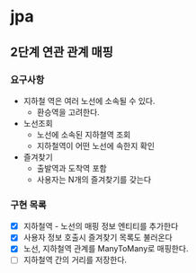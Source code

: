# jpa

## 2단계 연관 관계 매핑

### 요구사항
* 지하철 역은 여러 노선에 소속될 수 있다.
    * 환승역을 고려한다.
* 노선조회
    * 노선에 소속된 지하쳘역 조회
    * 지하철역이 어떤 노선에 속한지 확인
* 즐겨찾기
    * 출발역과 도착역 포함
    * 사용자는 N개의 즐겨찾기를 갖는다

### 구현 목록
* [x] 지하철역 - 노선의 매핑 정보 엔티티를 추가한다
* [x] 사용자 정보 호출시 즐겨찾기 목록도 불러온다 
* [x] 노선, 지하철역 관계를 ManyToMany로 매핑한다.
* [ ] 지하철역 간의 거리를 저장한다.